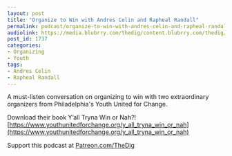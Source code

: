 ```yaml
---
layout: post
title: "Organize to Win with Andres Celin and Rapheal Randall"
permalink: podcast/organize-to-win-with-andres-celin-and-rapheal-randall/
audiolink: https://media.blubrry.com/thedig/content.blubrry.com/thedig/The_Dig-EP_268-YUC.mp3
post_id: 1737
categories: 
- Organizing
- Youth
tags: 
- Andres Celin
- Rapheal Randall
---
```


A must-listen conversation on organizing to win with two extraordinary organizers from Philadelphia's Youth United for Change.

Download their book Y’all Tryna Win or Nah?! 
[https://www.youthunitedforchange.org/y_all_tryna_win_or_nah](https://www.youthunitedforchange.org/y_all_tryna_win_or_nah)

Support this podcast at 
[Patreon.com/TheDig](https://Patreon.com/TheDig)